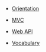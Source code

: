 * [Orientation](./Orientation/README.md)

* [MVC](./MVC.md)

* [Web API](./WebAPI.md)

* [Vocabulary](./Vocabulary.md)